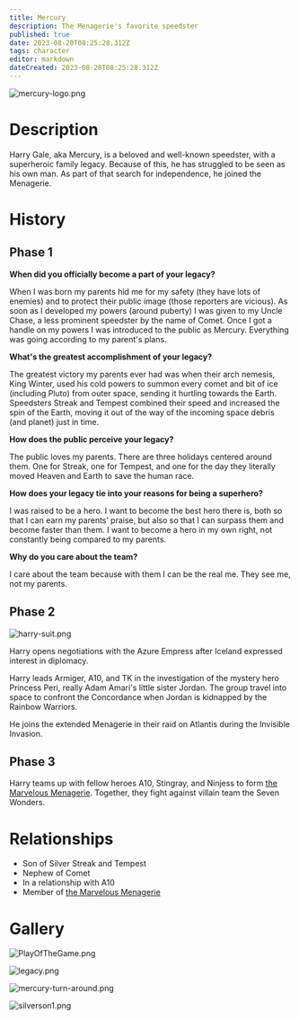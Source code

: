 ```yaml
---
title: Mercury
description: The Menagerie's favorite speedster
published: true
date: 2023-08-20T08:25:28.312Z
tags: character
editor: markdown
dateCreated: 2023-08-20T08:25:28.312Z
---
```


![mercury-logo.png](/art/Menagerie-Character-Art/The-Menagerie/The-Original-Menagerie/Harry-Gale-Mercury/mercury-logo.png)

# Description

Harry Gale, aka Mercury, is a beloved and well-known speedster, with a superheroic family legacy. Because of this, he has struggled to be seen as his own man. As part of that search for independence, he joined the Menagerie.

# History

## Phase 1

**When did you officially become a part of your legacy?**

When I was born my parents hid me for my safety (they have lots of enemies) and to protect their public image (those reporters are vicious). As soon as I developed my powers (around puberty) I was given to my Uncle Chase, a less prominent speedster by the name of Comet. Once I got a handle on my powers I was introduced to the public as Mercury. Everything was going according to my parent's plans.

**What's the greatest accomplishment of your legacy?**

The greatest victory my parents ever had was when their arch nemesis, King Winter, used his cold powers to summon every comet and bit of ice (including Pluto) from outer space, sending it hurtling towards the Earth. Speedsters Streak and Tempest combined their speed and increased the spin of the Earth, moving it out of the way of the incoming space debris (and planet) just in time.

**How does the public perceive your legacy?**

The public loves my parents. There are three holidays centered around them. One for Streak, one for Tempest, and one for the day they literally moved Heaven and Earth to save the human race.

**How does your legacy tie into your reasons for being a superhero?**

I was raised to be a hero. I want to become the best hero there is, both so that I can earn my parents’ praise, but also so that I can surpass them and become faster than them. I want to become a hero in my own right, not constantly being compared to my parents.

**Why do you care about the team?**

I care about the team because with them I can be the real me. They see me, not my parents.

## Phase 2

![harry-suit.png](/art/Menagerie-Character-Art/The-Menagerie/The-Original-Menagerie/Harry-Gale-Mercury/harry-suit.png)

Harry opens negotiations with the Azure Empress after Iceland expressed interest in diplomacy.

Harry leads Armiger, A10, and TK in the investigation of the mystery hero Princess Peri, really Adam Amari's little sister Jordan. The group travel into space to confront the Concordance when Jordan is kidnapped by the Rainbow Warriors.

He joins the extended Menagerie in their raid on Atlantis during the Invisible Invasion.

## Phase 3

Harry teams up with fellow heroes A10, Stingray, and Ninjess to form [the Marvelous Menagerie](/teams/marvelous-menagerie). Together, they fight against villain team the Seven Wonders.

# Relationships

- Son of Silver Streak and Tempest
- Nephew of Comet
- In a relationship with A10
- Member of [the Marvelous Menagerie](/teams/marvelous-menagerie)

# Gallery

![PlayOfTheGame.png](/art/Menagerie-Character-Art/The-Menagerie/The-Original-Menagerie/Harry-Gale-Mercury/PlayOfTheGame.png)

![legacy.png](/art/Menagerie-Character-Art/The-Menagerie/The-Original-Menagerie/Harry-Gale-Mercury/legacy.png)

![mercury-turn-around.png](/art/Menagerie-Character-Art/The-Menagerie/The-Original-Menagerie/Harry-Gale-Mercury/mercury-turn-around.png)

![silverson1.png](/art/Menagerie-Character-Art/The-Menagerie/The-Original-Menagerie/Harry-Gale-Mercury/silverson1.png)